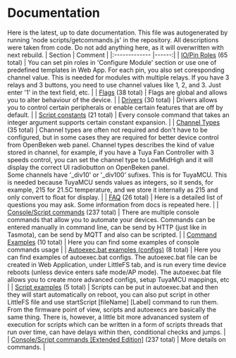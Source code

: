 # Documentation
Here is the latest, up to date documentation.
This file was autogenerated by running 'node scripts/getcommands.js' in the repository.
All descriptions were taken from code.
Do not add anything here, as it will overwritten with next rebuild.
| Section        | Comment        |
|:------------- |------:|
| [IO/Pin Roles](https://github.com/openshwprojects/OpenBK7231T_App/blob/main/docs/ioRoles.md) (65 total) | You can set pin roles in 'Configure Module' section or use one of predefined templates in Web App. For each pin, you also set coresponding channel value. This is needed for modules with multiple relays. If you have 3 relays and 3 buttons, you need to use channel values like 1, 2, and 3. Just enter '1' in the text field, etc. |
| [Flags](https://github.com/openshwprojects/OpenBK7231T_App/blob/main/docs/flags.md) (38 total) | Flags are global and allows you to alter behaviour of the device. |
| [Drivers](https://github.com/openshwprojects/OpenBK7231T_App/blob/main/docs/drivers.md) (30 total) | Drivers allows you to control certain peripherals or enable certain features that are off by default. |
| [Script constants](https://github.com/openshwprojects/OpenBK7231T_App/blob/main/docs/constants.md) (21 total) | Every console command that takes an integer argument supports certain constant expansion.  |
| [Channel Types](https://github.com/openshwprojects/OpenBK7231T_App/blob/main/docs/channelTypes.md) (35 total) | Channel types are often not required and don't have to be configured, but in some cases they are required for better device control from OpenBeken web panel. Channel types describes the kind of value stored in channel, for example, if you have a Tuya Fan Controller with 3 speeds control, you can set the channel type to LowMidHigh and it will display the correct UI radiobutton on OpenBeken panel.<br>Some channels have '_div10' or '_div100' sufixes. This is for TuyaMCU. This is needed because TuyaMCU sends values as integers, so it sends, for example, 215 for 21.5C temperature, and we store it internally as 215 and only convert to float for display. |
| [FAQ](https://github.com/openshwprojects/OpenBK7231T_App/blob/main/docs/faq.md) (26 total) | Here is a detailed list of questions you may ask. Some information from docs is repeated here. |
| [Console/Script commands](https://github.com/openshwprojects/OpenBK7231T_App/blob/main/docs/commands.md) (237 total) | There are multiple console commands that allow you to automate your devices. Commands can be entered manually in command line, can be send by HTTP (just like in Tasmota), can be send by MQTT and also can be scripted. |
| [Command Examples](https://github.com/openshwprojects/OpenBK7231T_App/blob/main/docs/commandExamples.md) (10 total) | Here you can find some examples of console commands usage |
| [Autoexec.bat examples (configs)](https://github.com/openshwprojects/OpenBK7231T_App/blob/main/docs/autoexecExamples.md) (8 total) | Here you can find examples of autoexec.bat configs. The autoexec.bat file can be created in Web Application, under LittleFS tab, and is run every time device reboots (unless device enters safe mode/AP mode). The autoexec.bat file allows you to create more advanced configs, setup TuyaMCU mappings, etc |
| [Script examples](https://github.com/openshwprojects/OpenBK7231T_App/blob/main/docs/scriptExamples.md) (5 total) | Scripts can be put in autoexec.bat and then they will start automatically on reboot, you can also put script in other LittleFS file and use startScript [fileName] [Label] command to run them. From the firmware point of view, scripts and autoexecs are basically the same thing. There is, however, a little bit more advananced system of execution for scripts which can be written in a form of scripts threads that run over time, can have delays within then, conditional checks and jumps. |
| [Console/Script commands [Extended Edition]](https://github.com/openshwprojects/OpenBK7231T_App/blob/main/docs/commands-extended.md) (237 total) | More details on commands. |
